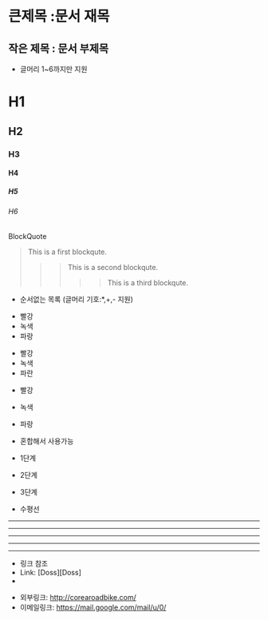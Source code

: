 큰제목 :문서 재목
=================

작은 제목 : 문서 부제목
-----------------------

- 글머리 1~6까지만 지원
# H1
## H2
### H3
#### H4
##### H5
###### H6

BlockQuote
> This is a first blockqute.
> >	> This is a second blockqute.
> >	>	>	> This is a third blockqute.

- 순서없는 목록 (글머리 기호:*,+,- 지원)
* 빨강
 * 녹색
  * 파랑
  
+ 빨강
 + 녹색
  + 파란  

- 빨강
 - 녹색
  - 파랑

- 혼합해서 사용가능
* 1단계
 - 2단계
  + 3단계

- 수평선 
* * *
***
*****
- - -
----------------------------

- 링크 참조
- Link: [Doss][Doss]
- [Dossa]: http://corearoadbike.com/ "도싸"

* 외부링크: <http://corearoadbike.com/>
* 이메일링크: <https://mail.google.com/mail/u/0/>
